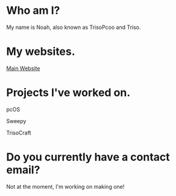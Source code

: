 # Who am I?
My name is Noah, also known as TrisoPcoo and Triso. 
# My websites.
[Main Website](https://www.trisopcoo.co.uk)
# Projects I've worked on.
pcOS

Sweepy

TrisoCraft
# Do you currently have a contact email?
Not at the moment, I'm working on making one!
